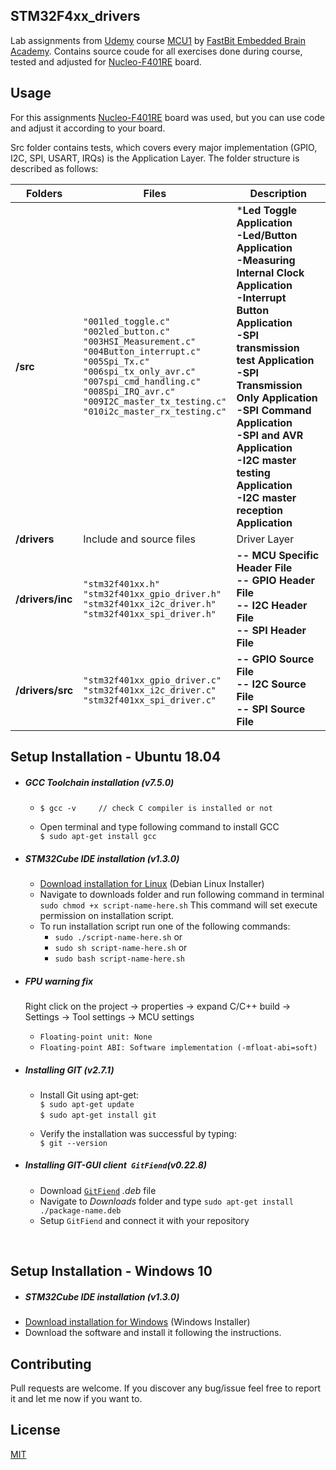 ## STM32F4xx_drivers

Lab assignments from [Udemy](https://www.udemy.com/share/100F3uBkcacF1XR3o=/?xref=E0QfcF9RQH4HSWUuAAcqP1kSWSRM) course [MCU1](https://www.udemy.com/share/101rCkBkcacF1XR3o=/) by [FastBit Embedded Brain Academy](http://fastbitlab.com/). Contains source coude for all exercises done during course, tested and adjusted for [Nucleo-F401RE](https://www.st.com/en/evaluation-tools/nucleo-f401re.html) board.


## Usage

For this assignments [Nucleo-F401RE](https://www.st.com/en/evaluation-tools/nucleo-f446re.html) board was used, but you can use code and adjust it according to your board.

Src folder contains tests, which covers every major implementation (GPIO, I2C, SPI, USART, IRQs) is the Application Layer.
The folder structure is described as follows:

| Folders        |Files                            |Description                  |
|----------------|---------------------------------|-----------------------------|
|**/src**	 |`"001led_toggle.c"` <br> `"002led_button.c"` <br> `"003HSI_Measurement.c"` <br> `"004Button_interrupt.c"` <br> `"005Spi_Tx.c"` <br> `"006spi_tx_only_avr.c"` <br> `"007spi_cmd_handling.c"` <br> `"008Spi_IRQ_avr.c"` <br> `"009I2C_master_tx_testing.c"` <br> `"010i2c_master_rx_testing.c"`		   	   |***Led Toggle Application <br> -Led/Button Application <br> -Measuring Internal Clock Application <br> -Interrupt Button Application <br> -SPI transmission test Application <br> -SPI Transmission Only Application <br> -SPI Command Application <br> -SPI and AVR Application <br> -I2C master testing Application <br> -I2C master reception Application** |
|**/drivers**    |Include and source files  	   |Driver Layer |
|**/drivers/inc**|`"stm32f401xx.h"` <br> `"stm32f401xx_gpio_driver.h"`<br> `"stm32f401xx_i2c_driver.h"` <br> `"stm32f401xx_spi_driver.h"`|**-- MCU Specific Header File <br> -- GPIO Header File <br> -- I2C Header File <br> -- SPI Header File**|
|**/drivers/src**|`"stm32f401xx_gpio_driver.c"` <br> `"stm32f401xx_i2c_driver.c"` <br> `"stm32f401xx_spi_driver.c"`|	**-- GPIO Source File <br> -- I2C Source File <br> -- SPI Source File** |


## Setup Installation - Ubuntu 18.04
* ##### GCC Toolchain installation (v7.5.0)
  * `$ gcc -v     // check C compiler is installed or not` 
   &nbsp;
   
  * Open terminal and type following command to install GCC\
  `$ sudo apt-get install gcc`
  
* ##### STM32Cube IDE installation (v1.3.0)
  * [Download installation for Linux](https://www.st.com/en/development-tools/stm32cubeide.html) (Debian Linux Installer)
  * Navigate to downloads folder and run following command in terminal\
  `sudo chmod +x script-name-here.sh` This command will set execute permission on installation script.
  * To run installation script run one of the following commands:
    * `sudo ./script-name-here.sh`
    or
    * `sudo sh script-name-here.sh`
    or
    * `sudo bash script-name-here.sh`

* ##### *FPU* warning fix
    Right click on the project -> properties -> expand C/C++ build -> Settings -> Tool settings -> MCU settings
  * `Floating-point unit: None`
  * `Floating-point ABI: Software implementation (-mfloat-abi=soft)`

* ##### Installing GIT (v2.7.1)
  * Install Git using apt-get:\
   `$ sudo apt-get update`\
   `$ sudo apt-get install git`
   &nbsp;
   
  * Verify the installation was successful by typing:\
  `$ git --version`
  
* ##### Installing GIT-GUI client` GitFiend`(v0.22.8)
  * Download [`GitFiend`](https://gitfiend.com/overview) *.deb* file
  * Navigate to *Downloads* folder and type `sudo apt-get install ./package-name.deb`
  * Setup `GitFiend` and connect it with your repository

&nbsp;

## Setup Installation - Windows 10
* ##### STM32Cube IDE installation (v1.3.0)
* [Download installation for Windows](https://www.st.com/en/development-tools/stm32cubeide.html#get-software) (Windows Installer)
* Download the software and install it following the instructions.

## Contributing 

Pull requests are welcome. If you discover any bug/issue feel free to report it and let me now if you want to.

## License
[MIT](https://github.com/mattsousaa/STM32F4xx_drivers/blob/master/LICENSE)
